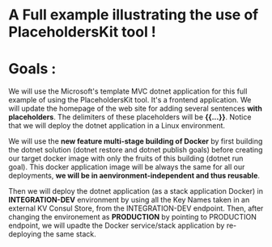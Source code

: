 # A Full example illustrating the use of PlaceholdersKit tool ! 

# Goals :

We will use the Microsoft's template MVC dotnet application for this full example of using the PlaceholdersKit tool. It's a frontend application. We will update the homepage of the web site for adding several sentences **with placeholders**. The delimiters of these placeholders will be **{{...}}**. Notice that we will deploy the dotnet application in a Linux environment.

We will use the **new feature multi-stage building of Docker** by first building the dotnet solution (dotnet restore and dotnet publish goals) before creating our target docker image with only the fruits of this building (dotnet run goal). This docker application image will be always the same for all our deployments, **we will be in aenvironment-independent and thus reusable**. 

Then we will deploy the dotnet application (as a stack application Docker) in **INTEGRATION-DEV** environment by using all the Key Names taken in an external KV Consul Store, from the INTEGRATION-DEV endpoint. Then, after changing the environement as **PRODUCTION** by pointing to PRODUCTION endpoint, we will upadte the Docker service/stack application by re-deploying the same stack. 

